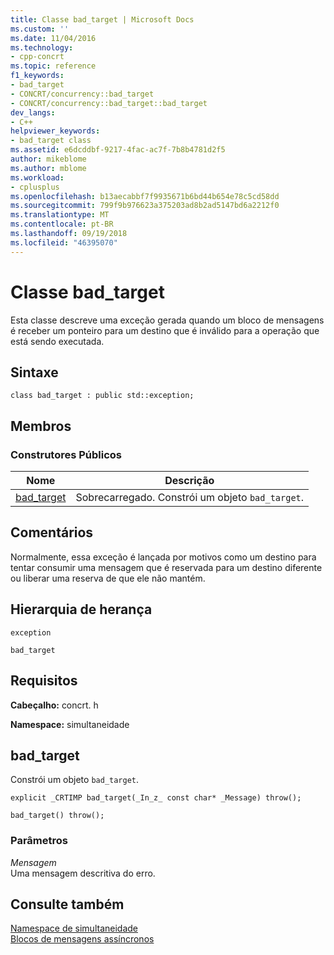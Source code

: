 ```yaml
---
title: Classe bad_target | Microsoft Docs
ms.custom: ''
ms.date: 11/04/2016
ms.technology:
- cpp-concrt
ms.topic: reference
f1_keywords:
- bad_target
- CONCRT/concurrency::bad_target
- CONCRT/concurrency::bad_target::bad_target
dev_langs:
- C++
helpviewer_keywords:
- bad_target class
ms.assetid: e6dcddbf-9217-4fac-ac7f-7b8b4781d2f5
author: mikeblome
ms.author: mblome
ms.workload:
- cplusplus
ms.openlocfilehash: b13aecabbf7f9935671b6bd44b654e78c5cd58dd
ms.sourcegitcommit: 799f9b976623a375203ad8b2ad5147bd6a2212f0
ms.translationtype: MT
ms.contentlocale: pt-BR
ms.lasthandoff: 09/19/2018
ms.locfileid: "46395070"
---
```

# <a name="badtarget-class"></a>Classe bad_target

Esta classe descreve uma exceção gerada quando um bloco de mensagens é receber um ponteiro para um destino que é inválido para a operação que está sendo executada.

## <a name="syntax"></a>Sintaxe

```
class bad_target : public std::exception;
```

## <a name="members"></a>Membros

### <a name="public-constructors"></a>Construtores Públicos

|Nome|Descrição|
|----------|-----------------|
|[bad_target](#ctor)|Sobrecarregado. Constrói um objeto `bad_target`.|

## <a name="remarks"></a>Comentários

Normalmente, essa exceção é lançada por motivos como um destino para tentar consumir uma mensagem que é reservada para um destino diferente ou liberar uma reserva de que ele não mantém.

## <a name="inheritance-hierarchy"></a>Hierarquia de herança

`exception`

`bad_target`

## <a name="requirements"></a>Requisitos

**Cabeçalho:** concrt. h

**Namespace:** simultaneidade

##  <a name="ctor"></a> bad_target

Constrói um objeto `bad_target`.

```
explicit _CRTIMP bad_target(_In_z_ const char* _Message) throw();

bad_target() throw();
```

### <a name="parameters"></a>Parâmetros

*Mensagem*<br/>
Uma mensagem descritiva do erro.

## <a name="see-also"></a>Consulte também

[Namespace de simultaneidade](concurrency-namespace.md)<br/>
[Blocos de mensagens assíncronos](../../../parallel/concrt/asynchronous-message-blocks.md)

